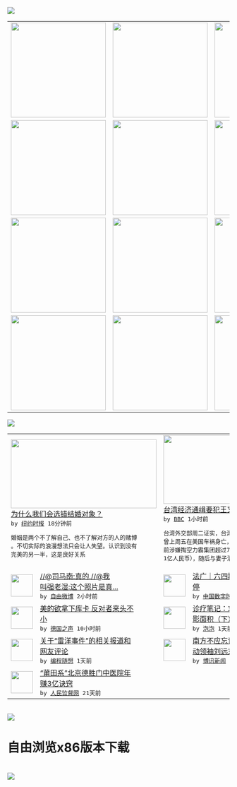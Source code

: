 

<a href="https://github.com/greatfire/z/raw/master/FreeBrowser.apk"><img src="https://raw.githubusercontent.com/greatfire/wiki/master/x/header.png" /></a><table><tr><td width="262" align="center" valign="center"><a href="https://github.com/greatfire/wiki/wiki/nyt" title="纽约时报中文网 国际纵览"><img src="https://raw.githubusercontent.com/greatfire/wiki/master/x/nyt_flag.png" width="215"/></a></td><td width="262" align="center" valign="center"><a href="https://github.com/greatfire/wiki/wiki/dw" title=""><img src="https://raw.githubusercontent.com/greatfire/wiki/master/x/dw_flag.png" width="215"/></a></td><td width="262" align="center" valign="center"><a href="https://github.com/greatfire/wiki/wiki/rmjd" title=""><img src="https://raw.githubusercontent.com/greatfire/wiki/master/x/rmjd_flag.png" width="215"/></a></td></tr><tr><td width="262" align="center" valign="center"><a href="https://github.com/paopaonetizen/website" title="泡泡 - 未经审查的互联网信息"><img src="https://raw.githubusercontent.com/greatfire/wiki/master/x/pp_flag.png" width="215"/></a></td><td width="262" align="center" valign="center"><a href="https://github.com/getlantern/mirror" title="以及自由微博和GreatFire.org官方中文论坛"><img src="https://raw.githubusercontent.com/greatfire/wiki/master/x/lantern_flag.png" width="215"/></a></td><td width="262" align="center" valign="center"><a href="https://github.com/cdtmirrors/m/" title=""><img src="https://raw.githubusercontent.com/greatfire/wiki/master/x/cdt_flag.png" width="215"/></a></td></tr><tr><td width="262" align="center" valign="center"><a href="https://github.com/program-think/blog" title="编程随想的博客"><img src="https://raw.githubusercontent.com/greatfire/wiki/master/x/pt_flag.png" width="215"/></a></td><td width="262" align="center" valign="center"><a href="https://github.com/greatfire/wiki/wiki/bbc" title=""><img src="https://raw.githubusercontent.com/greatfire/wiki/master/x/bbc_flag.png" width="215"/></a></td><td width="262" align="center" valign="center"><a href="https://github.com/freeweibo/s" title="自由微博 - 匿名和不受屏蔽的新浪微博搜索"><img src="https://raw.githubusercontent.com/greatfire/wiki/master/x/fw_flag.png" width="215"/></a></td></tr><tr><td width="262" align="center" valign="center"><a href="https://github.com/greatfire/wiki/wiki/google" title=""><img src="https://raw.githubusercontent.com/greatfire/wiki/master/x/google_flag.png" width="215"/></a></td><td width="262" align="center" valign="center"><a href="https://github.com/bxnews/boxun" title=""><img src="https://raw.githubusercontent.com/greatfire/wiki/master/x/bx_flag.png" width="215"/></a></td><td width="262" align="center" valign="center"><a href="https://github.com/greatfire/wiki/wiki/open-source" title="欢迎访问GreatFire.org开发者项目网站"><img src="https://raw.githubusercontent.com/greatfire/wiki/master/x/open-source_flag.png" width="215"/></a></td></tr></table><img src="https://raw.githubusercontent.com/greatfire/wiki/master/x/newsfeed text.png" /><table cols="4"><tr><td colspan="2" width="380"><a href="https://d7odklm2qes9e.cloudfront.net/opinion/20160530/c30botton/"><img src="https://static01.nyt.com/images/2016/05/29/opinion/sunday/29botton/29botton-articleLarge.jpg" width="330" height="156"/></a></br><a href="https://d7odklm2qes9e.cloudfront.net/opinion/20160530/c30botton/">为什么我们会选错结婚对象？</a></br><kbd> by <a href="http://m.cn.nytimes.com/">纽约时报</a> 18分钟前 </kbd></br><pre>婚姻是两个不了解自己、也不了解对方的人的赌博<br/>。不切实际的浪漫想法只会让人失望。认识到没有<br/>完美的另一半，这是良好关系</pre></td><td colspan="2" width="380"><a href="http://www.bbc.com/zhongwen/simp/china/2016/05/160531_taiwan_rebar_wang_death"><img src="http://a.files.bbci.co.uk/worldservice/live/assets/images/2016/05/31/160531044123_cn_taiwan_rebar_wang_death_144x81_cna_nocredit.jpg" width="330" height="156"/></a></br><a href="http://www.bbc.com/zhongwen/simp/china/2016/05/160531_taiwan_rebar_wang_death">台湾经济通缉要犯王又曾在美国车祸身亡</a></br><kbd> by <a href="http://www.bbc.co.uk/zhongwen/simp">BBC</a> 1小时前 </kbd></br><pre>台湾外交部周二证实，台湾前力霸集团董事长王又<br/>曾上周五在美国车祸身亡，终年89岁。他于九年<br/>前涉嫌掏空力霸集团超过700亿新台币（约14<br/>1亿人民币），随后与妻子潜逃美国。</pre></td></tr><tr><td><img src="http://ww1.sinaimg.cn/large/634a37f3gw1f4e8e0xjskj20eo24q471.jpg" width="50" height="50"/></td><td width="280"><a href="https://freeweibo.com/weibo/3981157878460730">//@司马南:真的.//@我<br/>叫强老湿:这个照片是真...</a></br><kbd> by <a href="https://freeweibo.com/">自由微博</a> 2小时前 </kbd></td><td><img src="http://i2.wp.com/chinadigitaltimes.net/chinese/files/2016/05/%E4%B8%81%E5%AD%90%E9%9C%96.jpg?resize=500%2C516" width="50" height="50"/></td><td width="280"><a href="http://feedproxy.google.com/~r/chinadigitaltimes/IyPt/~3/aAtj38n24JU/">法广｜六四期间丁子霖家电话被<br/>停</a></br><kbd> by <a href="http://chinadigitaltimes.net/chinese/">中国数字时代</a> 2小时前 </kbd></td></tr><tr><td><img src="http://www.dw.com/image/0,,19221599_302,00.jpg" width="50" height="50"/></td><td width="280"><a href="http://dw.com/p/1IxOl?maca=chi-GK-text-greatfire-all-chinese-15625-xml-mrss">美的欲拿下库卡 反对者来头不<br/>小</a></br><kbd> by <a href="http://dw.de">德国之声</a> 10小时前 </kbd></td><td><img src="https://pao-pao.net/sites/pao-pao.net/files/styles/large/public/er_wen_tou_tu_.jpg?itok=F5RnEoM6" width="50" height="50"/></td><td width="280"><a href="https://pao-pao.net/article/702">诊疗笔记：求极权社会的心理阴<br/>影面积（下）</a></br><kbd> by <a href="https://pao-pao.net">泡泡</a> 1天前 </kbd></td></tr><tr><td><img src="https://lh6.googleusercontent.com/xnDjtvPj9NNzc_FUv0O-U-XditrRY975VgTPcQLjlrWR0m2yjeFZ-SyuGmEBJ64cixFgeMaoqWKpFZ7BVEjxw6L9gNhknCOWWWwXCzP8qcLwRRcdgm_EdWNgqPhKfNPArxXTT0AhiRo" width="50" height="50"/></td><td width="280"><a href="http://feedproxy.google.com/~r/programthink/~3/dE0AVGkocZ0/weekly-share-102.html">关于“雷洋事件”的相关报道和<br/>网友评论</a></br><kbd> by <a href="http://program-think.blogspot.com">编程随想</a> 1天前 </kbd></td><td><img src="http://www.boxun.com/news/images/2016/05/201605301936china1.jpg" width="50" height="50"/></td><td width="280"><a href="http://www.boxun.com/news/gb/china/2016/05/201605301936.shtml">南方不应忘记的人物――街头运<br/>动领袖刘远东请看博讯热...</a></br><kbd> by <a href="http://www.boxun.com">博讯新闻</a> 1天前 </kbd></td></tr><tr><td><img src="http://www.rmjdw.com/uploads/160510/3-1605102102421C.jpg" width="50" height="50"/></td><td width="280"><a href="http://www.rmjdw.com//tebiebaodao/20160510/15526.html">“莆田系”北京德胜门中医院年<br/>赚3亿诀窍 </a></br><kbd> by <a href="http://www.rmjdw.com/">人民监督网</a> 21天前 </kbd></td></table></br><a href="https://github.com/greatfire/z/raw/master/FreeBrowser.apk"><img src="https://raw.githubusercontent.com/greatfire/wiki/master/x/download app.png" /></a><h1>自由浏览x86版本下载<h1><a href="https://github.com/greatfire/z/raw/master/FreeBrowser-x86.apk"><img src="https://raw.githubusercontent.com/greatfire/images/master/fb86.qr.png" /></a>